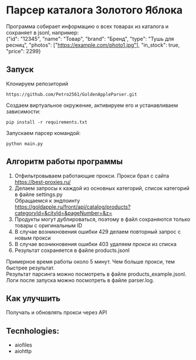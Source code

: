 # Парсер каталога Золотого Яблока 
Программа собирает информацию о всех товарах из каталога и сохраняет в jsonl, например:  
{"id": "12345", "name": "Товар", "brand": "Бренд", "type": "Тушь для ресниц", "photos": ["https://example.com/photo1.jpg"], "in_stock": true, "price": 2299}


## Запуск

Клонируем репозиторий 
```
https://github.com/Petro2561/GoldenAppleParser.git
```
Создаем виртуальное окружение, активируем его и устанавливаем зависимости:
 ```
 pip install -r requirements.txt
```
Запускаем парсер командой:
```
python main.py 
```

## Алгоритм работы программы

1. Отфильтровываем работающие прокси. Прокси брал с сайта https://best-proxies.ru/
2. Делаем запросы к каждой из основных категорий, список категорий в файле settings.py  
Обращаемся к эндпоинту https://goldapple.ru/front/api/catalog/products?categoryId=&cityId=&pageNumber=&z=
3. Продукты могут дублироваться, поэтому в файл сохраняются только товары с оригинальным ID
4. В случае возникновения ошибки 429 делаем повторный запрос с новым прокси
5. В случае возникновения ошибки 403 удаляем прокси из списка
6. Результат сохраняется в файле products.jsonl  


Примерное время работы около 5 минут. Чем больше прокси, тем быстрее результат.  
Результат парсинга можно посмотреть в файле products_example.jsonl.    
Логи после запуска можно посмотреть в файле parser.log.  

## Как улучшить

Получать и обновлять прокси через API

## Tecnhologies:
- aiofiles
- aiohttp
